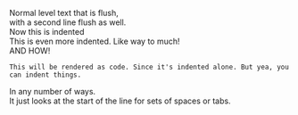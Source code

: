 Normal level text that is flush,  
with a second line flush as well.  
    Now this is indented  
		This is even more indented. Like way to much!  
			AND HOW!

	This will be rendered as code. Since it's indented alone. But yea, you can indent things.  
In any number of ways.  
					It just looks at the start of the line for sets of spaces or tabs.